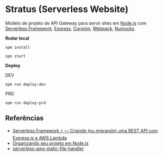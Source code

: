 # Stratus (Serverless Website)

Modelo de projeto de API Gateway para servir sites em [Node.js](https://nodejs.org/en/about/) com [Serverless Framework](https://serverless.com/), [Express](https://expressjs.com/pt-br/), [Consign](https://www.npmjs.com/package/consign), [Webpack](https://webpack.js.org/), [Nunjucks](https://mozilla.github.io/nunjucks/).


**Rodar local**

```
npm install
```

```
npm start
```


**Deploy**

DEV

```
npm run deploy:dev
```

PRD

```
npm run deploy:prd
```

## Referências

- [Serverless Framework ⚡️ — Criando (ou migrando) uma REST API com Express.js e AWS Lambda](https://medium.com/@fidelissauro/serverless-framework-%EF%B8%8F-criando-ou-migrando-uma-rest-api-com-express-js-e-aws-lambda-51834740dcdb)
- [Organizando seu projeto em Node.js](https://medium.com/@febatista107/organizando-seu-projeto-em-node-js-be465c14d19)
- [serverless-aws-static-file-handler](https://www.npmjs.com/package/serverless-aws-static-file-handler)
